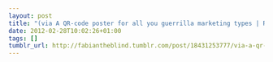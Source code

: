 ```yaml
---
layout: post
title: "(via A QR-code poster for all you guerrilla marketing types | Raspberry Pi)"
date: 2012-02-28T10:02:26+01:00
tags: []
tumblr_url: http://fabiantheblind.tumblr.com/post/18431253777/via-a-qr-code-poster-for-all-you-guerrilla
---
```

